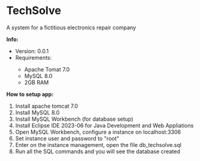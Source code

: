 # TechSolve
A system for a fictitious electronics repair company

<b>Info:</b>
<ul>
  <li>Version: 0.0.1</li>
  <li>Requirements:</li>
    <ul>
      <li>Apache Tomat 7.0</li>
      <li>MySQL 8.0</li>
      <li>2GB RAM</li>
    </ul>
</ul>

<b>How to setup app:</b>
<ol>
  <li>Install apache tomcat 7.0</li>
  <li>Install MySQL 8.0</li>
  <li>Install MySQL Workbench (for database setup)</li>
  <li>Install Eclipse IDE 2023-06 for Java Development and Web Appliations</li>
  <li>Open MySQL Workbench, configure a instance on localhost:3306</li>
  <li>Set instance user and password to "root"</li>
  <li>Enter on the instance management, open the file db_techsolve.sql</li>
  <li>Run all the SQL commands and you will see the database created</li>
</ol>
